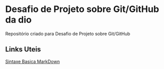 # Desafio de Projeto sobre Git/GitHub da dio
Repositório criado para Desafio de Projeto sobre Git/GitHub

## Links Uteis
[Sintaxe Basica MarkDown](https://www.markdownguide.org/basic-syntax)
